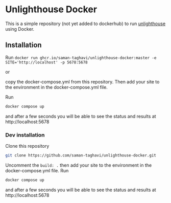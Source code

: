 # Unlighthouse Docker

This is a simple repository (not yet added to dockerhub) to run [unlighthouse](https://github.com/harlan-zw/unlighthouse) using Docker.

## Installation

Run `docker run ghcr.io/saman-taghavi/unlighthouse-docker:master -e SITE='http://localhost' -p 5678:5678`

or

copy the docker-compose.yml from this repository.
Then add your site to the environment in the docker-compose.yml file.

Run

```bash
docker compose up
```

and after a few seconds you will be able to see the status and results at http://localhost:5678

### Dev installation

Clone this repository

```bash
git clone https://github.com/saman-taghavi/unlighthouse-docker.git
```

Uncomment the `build: .`
then add your site to the environment in the docker-compose.yml file.
Run

```bash
docker compose up
```

and after a few seconds you will be able to see the status and results at http://localhost:5678

